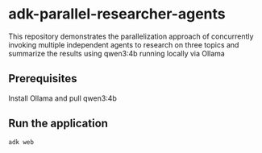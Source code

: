 # adk-parallel-researcher-agents
This repository demonstrates the parallelization approach of concurrently invoking multiple independent agents to research on three topics and summarize the results using qwen3:4b running locally via Ollama   

## Prerequisites
Install Ollama and pull qwen3:4b  

## Run the application   
```
adk web
```

